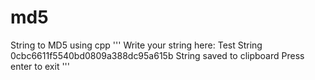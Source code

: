 # md5
String to MD5 using cpp
'''
Write your string here:
Test String
0cbc6611f5540bd0809a388dc95a615b
String saved to clipboard
Press enter to exit
'''
